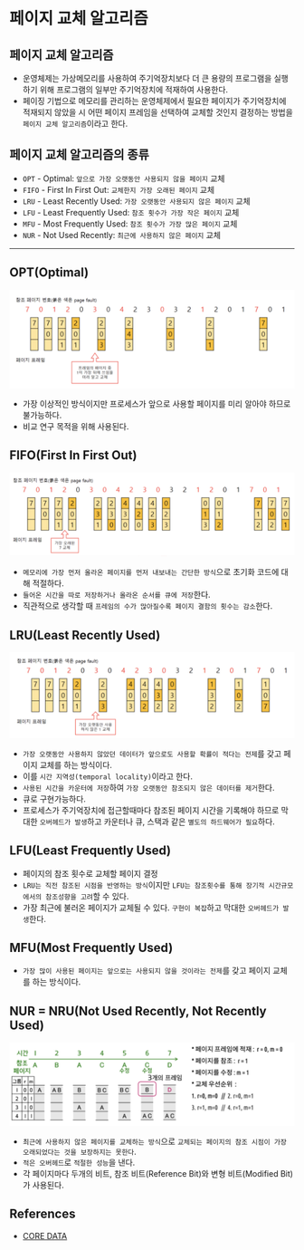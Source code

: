 # 페이지 교체 알고리즘

## 페이지 교체 알고리즘
* 운영체제는 가상메모리를 사용하여 주기억장치보다 더 큰 용량의 프로그램을 실행하기 위해 프로그램의 일부만 주기억장치에 적재하여 사용한다.
* 페이징 기법으로 메모리를 관리하는 운영체제에서 필요한 페이지가 주기억장치에 적재되지 않았을 시 어떤 페이지 프레임을 선택하여 교체할 것인지 결정하는 방법을 `페이지 교체 알고리즘`이라고 한다.

## 페이지 교체 알고리즘의 종류
* `OPT` - Optimal: `앞으로 가장 오랫동안 사용되지 않을 페이지` 교체
* `FIFO` - First In First Out: `교체한지 가장 오래된 페이지` 교체
* `LRU` - Least Recently Used: `가장 오랫동안 사용되지 않은 페이지` 교체
* `LFU` - Least Frequently Used: `참조 횟수가 가장 작은 페이지` 교체
* `MFU` - Most Frequently Used: `참조 횟수가 가장 많은 페이지` 교체
* `NUR` - Not Used Recently: `최근에 사용하지 않은 페이지` 교체

---

## OPT(Optimal)
![OPT](../img/OPT.png)
* 가장 이상적인 방식이지만 프로세스가 앞으로 사용할 페이지를 미리 알아야 하므로 불가능하다.
* 비교 연구 목적을 위해 사용된다.

## FIFO(First In First Out)
![FIFO](../img/FIFO.png)
* `메모리에 가장 먼저 올라온 페이지를 먼저 내보내는 간단한 방식`으로 초기화 코드에 대해 적절하다.
* `들어온 시간을 따로 저장하거나 올라온 순서를 큐에 저장`한다.
* 직관적으로 생각할 때 `프레임의 수가 많아질수록 페이지 결함의 횟수는 감소`한다.

## LRU(Least Recently Used)
![LRU](../img/LRU.png)
* `가장 오랫동안 사용하지 않았던 데이터가 앞으로도 사용할 확률이 적다는 전제`를 갖고 페이지 교체를 하는 방식이다.
* 이를 `시간 지역성(temporal locality)`이라고 한다.
* `사용된 시간을 카운터에 저장`하여 `가장 오랫동안 참조되지 않은 데이터를 제거`한다.
* 큐로 구현가능하다.
* 프로세스가 주기억장치에 접근할때마다 참조된 페이지 시간을 기록해야 하므로 막대한 `오버헤드가 발생`하고 카운터나 큐, 스택과 같은 `별도의 하드웨어가 필요`하다.

## LFU(Least Frequently Used)
* 페이지의 참조 횟수로 교체할 페이지 결정
* `LRU는 직전 참조된 시점을 반영하는 방식`이지만 `LFU는 참조횟수를 통해 장기적 시간규모에서의 참조성향을 고려`할 수 있다.
* 가장 최근에 불러온 페이지가 교체될 수 있다. `구현이 복잡`하고 막대한 `오버헤드가 발생`한다.

## MFU(Most Frequently Used)
* `가장 많이 사용된 페이지는 앞으로는 사용되지 않을 것이라는 전제`를 갖고 페이지 교체를 하는 방식이다.

## NUR = NRU(Not Used Recently, Not Recently Used)
![NUR](../img/NUR.png)
* `최근에 사용하지 않은 페이지를 교체하는 방식`으로 `교체되는 페이지의 참조 시점이 가장 오래되었다는 것을 보장하지는 못한다`.
* `적은 오버헤드`로 `적절한 성능`을 낸다.
* 각 페이지마다 두개의 비트, 참조 비트(Reference Bit)와 변형 비트(Modified Bit)가 사용된다.


## References
* [CORE DATA](https://doh-an.tistory.com/)
